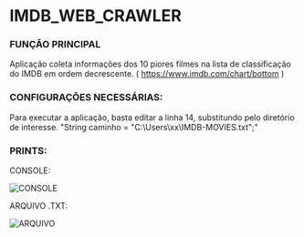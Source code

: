 # IMDB_WEB_CRAWLER

### FUNÇÃO PRINCIPAL

Aplicação coleta informações dos 10 piores filmes na lista de classificação do IMDB em ordem decrescente. ( https://www.imdb.com/chart/bottom )



### CONFIGURAÇÕES NECESSÁRIAS:

Para executar a aplicação, basta editar a linha 14, substitundo pelo diretório de interesse.
"String caminho = "C:\\Users\\xx\\IMDB-MOVIES.txt";"



### PRINTS:

CONSOLE:

![CONSOLE](https://user-images.githubusercontent.com/104654073/169578499-0ac52745-6be0-4fb5-8331-ec7eb3e19af7.png)

ARQUIVO .TXT:

![ARQUIVO](https://user-images.githubusercontent.com/104654073/169578522-ba0d366a-e68f-432f-b3f2-39514e542881.png)
